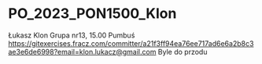 # PO_2023_PON1500_Klon
Łukasz Klon
Grupa nr13, 15.00
Pumbuś
https://gitexercises.fracz.com/committer/a21f3ff94ea76ee717ad6e6a2b8c3ae3e6de6998?email=klon.lukacz@gmail.com
Byle do przodu